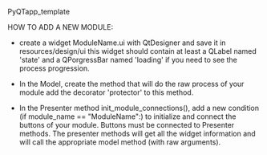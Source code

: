 PyQTapp_template


HOW TO ADD A NEW MODULE:

- create a widget ModuleName.ui with QtDesigner and save it in resources/design/ui
    this widget should contain at least a QLabel named 'state' and a QPorgressBar named 'loading'
    if you need to see the process progression.

- In the Model, create the method that will do the raw process of your module
    add the decorator 'protector' to this method.

- In the Presenter method init_module_connections(), add a new condition (if module_name == "ModuleName":)
    to initialize and connect the buttons of your module.
    Buttons must be connected to Presenter methods.
    The presenter methods will get all the widget information and will call the appropriate
    model method (with raw arguments).
